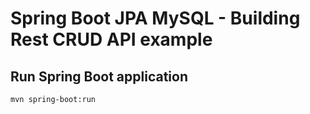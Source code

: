 # Spring Boot JPA MySQL - Building Rest CRUD API example

## Run Spring Boot application
```
mvn spring-boot:run
```
